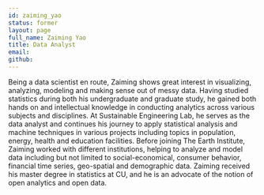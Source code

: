 ```yaml
---
id: zaiming_yao
status: former
layout: page
full_name: Zaiming Yao
title: Data Analyst
email:
github: 
---
```

Being a data scientist en route, Zaiming shows great interest in visualizing, analyzing, modeling and making sense out of messy data. Having studied statistics during both his undergraduate and graduate study, he gained both hands on and intellectual knowledge in conducting analytics across various subjects and disciplines. At Sustainable Engineering Lab, he serves as the data analyst and continues his journey to apply statistical analysis and machine techniques in various projects including topics in population, energy, health and education facilities. Before joining The Earth Institute, Zaiming worked with different institutions, helping to analyze and model data including but not limited to social-economical, consumer behavior, financial time series, geo-spatial and demographic data. Zaiming received his master degree in statistics at CU, and he is an advocate of the notion of open analytics and open data.
